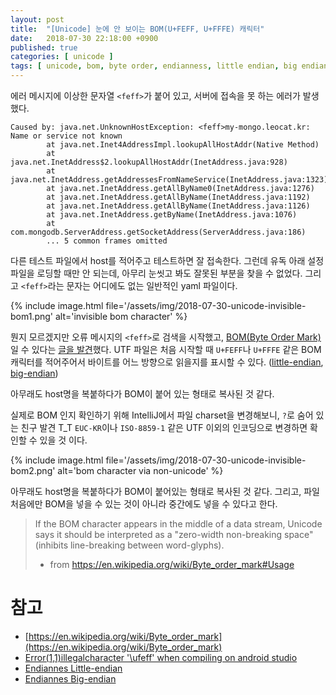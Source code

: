 ```yaml
---
layout: post
title:  "[Unicode] 눈에 안 보이는 BOM(U+FEFF, U+FFFE) 캐릭터"
date:   2018-07-30 22:18:00 +0900
published: true
categories: [ unicode ]
tags: [ unicode, bom, byte order, endianness, little endian, big endian, char, character ]
---
```


에러 메시지에 이상한 문자열 `<feff>`가 붙어 있고, 서버에 접속을 못 하는 에러가 발생했다.

```
Caused by: java.net.UnknownHostException: <feff>my-mongo.leocat.kr: Name or service not known
        at java.net.Inet4AddressImpl.lookupAllHostAddr(Native Method)
        at java.net.InetAddress$2.lookupAllHostAddr(InetAddress.java:928)
        at java.net.InetAddress.getAddressesFromNameService(InetAddress.java:1323)
        at java.net.InetAddress.getAllByName0(InetAddress.java:1276)
        at java.net.InetAddress.getAllByName(InetAddress.java:1192)
        at java.net.InetAddress.getAllByName(InetAddress.java:1126)
        at java.net.InetAddress.getByName(InetAddress.java:1076)
        at com.mongodb.ServerAddress.getSocketAddress(ServerAddress.java:186)
        ... 5 common frames omitted
```

다른 테스트 파일에서 host를 적어주고 테스트하면 잘 접속한다. 그런데 유독 아래 설정파일을 로딩할 때만 안 되는데, 아무리 눈씻고 봐도 잘못된 부분을 찾을 수 없었다. 그리고 `<feff>`라는 문자는 어디에도 없는 일반적인 yaml 파일이다.

{% include image.html file='/assets/img/2018-07-30-unicode-invisible-bom1.png' alt='invisible bom character' %}

뭔지 모르겠지만 오류 메시지의 `<feff>`로 검색을 시작했고, [BOM(Byte Order Mark)](https://en.wikipedia.org/wiki/Byte_order_mark) 일 수 있다는 [글을 발견](https://stackoverflow.com/questions/23211589/error1-1illegalcharacter-ufeff-when-compiling-on-android-studio)했다. UTF 파일은 처음 시작할 때 `U+FEFF`나 `U+FFFE` 같은 BOM 캐릭터를 적어주어서 바이트를 어느 방향으로 읽을지를 표시할 수 있다. ([little-endian](https://en.wikipedia.org/wiki/Endianness#Little), [big-endian](https://en.wikipedia.org/wiki/Endianness#Big))

아무래도 host명을 복붙하다가 BOM이 붙어 있는 형태로 복사된 것 같다.

실제로 BOM 인지 확인하기 위해 IntelliJ에서 파일 charset을 변경해보니, `?`로 숨어 있는 친구 발견 T_T `EUC-KR`이나 `ISO-8859-1` 같은 UTF 이외의 인코딩으로 변경하면 확인할 수 있을 것 이다.

{% include image.html file='/assets/img/2018-07-30-unicode-invisible-bom2.png' alt='bom character via non-unicode' %}

아무래도 host명을 복붙하다가 BOM이 붙어있는 형태로 복사된 것 같다. 그리고, 파일 처음에만 BOM을 넣을 수 있는 것이 아니라 중간에도 넣을 수 있다고 한다.

> If the BOM character appears in the middle of a data stream, Unicode says it should be interpreted as a "zero-width non-breaking space" (inhibits line-breaking between word-glyphs).
>
> - from https://en.wikipedia.org/wiki/Byte_order_mark#Usage



# 참고

- [https://en.wikipedia.org/wiki/Byte_order_mark](https://en.wikipedia.org/wiki/Byte_order_mark)
- [Error(1,1)illegalcharacter '\ufeff' when compiling on android studio](https://stackoverflow.com/questions/23211589/error1-1illegalcharacter-ufeff-when-compiling-on-android-studio)
- [Endiannes Little-endian](https://en.wikipedia.org/wiki/Endianness#Little)
- [Endiannes Big-endian](https://en.wikipedia.org/wiki/Endianness#Big)
